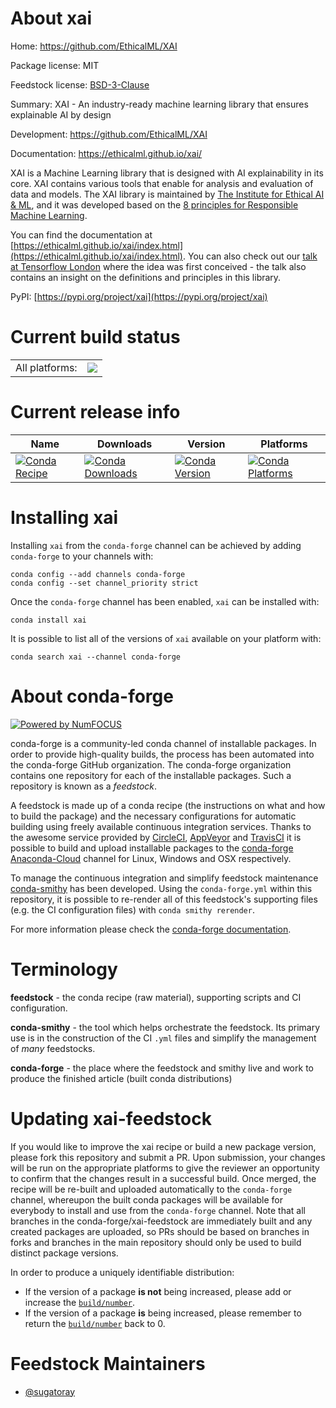 About xai
=========

Home: https://github.com/EthicalML/XAI

Package license: MIT

Feedstock license: [BSD-3-Clause](https://github.com/conda-forge/xai-feedstock/blob/master/LICENSE.txt)

Summary: XAI - An industry-ready machine learning library that ensures explainable AI by design

Development: https://github.com/EthicalML/XAI

Documentation: https://ethicalml.github.io/xai/

XAI is a Machine Learning library that is designed with AI explainability in its core.
XAI contains various tools that enable for analysis and evaluation of data and models.
The XAI library is maintained by [The Institute for Ethical AI & ML](http://ethical.institute/),
and it was developed based on the
[8 principles for Responsible Machine Learning](http://ethical.institute/principles.html).

You can find the documentation at
[https://ethicalml.github.io/xai/index.html](https://ethicalml.github.io/xai/index.html).
You can also check out our [talk at Tensorflow London](https://www.youtube.com/watch?v=GZpfBhQJ0H4)
where the idea was first conceived - the talk also contains an insight on the definitions
and principles in this library.

PyPI: [https://pypi.org/project/xai](https://pypi.org/project/xai)


Current build status
====================


<table><tr><td>All platforms:</td>
    <td>
      <a href="https://dev.azure.com/conda-forge/feedstock-builds/_build/latest?definitionId=15089&branchName=master">
        <img src="https://dev.azure.com/conda-forge/feedstock-builds/_apis/build/status/xai-feedstock?branchName=master">
      </a>
    </td>
  </tr>
</table>

Current release info
====================

| Name | Downloads | Version | Platforms |
| --- | --- | --- | --- |
| [![Conda Recipe](https://img.shields.io/badge/recipe-xai-green.svg)](https://anaconda.org/conda-forge/xai) | [![Conda Downloads](https://img.shields.io/conda/dn/conda-forge/xai.svg)](https://anaconda.org/conda-forge/xai) | [![Conda Version](https://img.shields.io/conda/vn/conda-forge/xai.svg)](https://anaconda.org/conda-forge/xai) | [![Conda Platforms](https://img.shields.io/conda/pn/conda-forge/xai.svg)](https://anaconda.org/conda-forge/xai) |

Installing xai
==============

Installing `xai` from the `conda-forge` channel can be achieved by adding `conda-forge` to your channels with:

```
conda config --add channels conda-forge
conda config --set channel_priority strict
```

Once the `conda-forge` channel has been enabled, `xai` can be installed with:

```
conda install xai
```

It is possible to list all of the versions of `xai` available on your platform with:

```
conda search xai --channel conda-forge
```


About conda-forge
=================

[![Powered by
NumFOCUS](https://img.shields.io/badge/powered%20by-NumFOCUS-orange.svg?style=flat&colorA=E1523D&colorB=007D8A)](https://numfocus.org)

conda-forge is a community-led conda channel of installable packages.
In order to provide high-quality builds, the process has been automated into the
conda-forge GitHub organization. The conda-forge organization contains one repository
for each of the installable packages. Such a repository is known as a *feedstock*.

A feedstock is made up of a conda recipe (the instructions on what and how to build
the package) and the necessary configurations for automatic building using freely
available continuous integration services. Thanks to the awesome service provided by
[CircleCI](https://circleci.com/), [AppVeyor](https://www.appveyor.com/)
and [TravisCI](https://travis-ci.com/) it is possible to build and upload installable
packages to the [conda-forge](https://anaconda.org/conda-forge)
[Anaconda-Cloud](https://anaconda.org/) channel for Linux, Windows and OSX respectively.

To manage the continuous integration and simplify feedstock maintenance
[conda-smithy](https://github.com/conda-forge/conda-smithy) has been developed.
Using the ``conda-forge.yml`` within this repository, it is possible to re-render all of
this feedstock's supporting files (e.g. the CI configuration files) with ``conda smithy rerender``.

For more information please check the [conda-forge documentation](https://conda-forge.org/docs/).

Terminology
===========

**feedstock** - the conda recipe (raw material), supporting scripts and CI configuration.

**conda-smithy** - the tool which helps orchestrate the feedstock.
                   Its primary use is in the construction of the CI ``.yml`` files
                   and simplify the management of *many* feedstocks.

**conda-forge** - the place where the feedstock and smithy live and work to
                  produce the finished article (built conda distributions)


Updating xai-feedstock
======================

If you would like to improve the xai recipe or build a new
package version, please fork this repository and submit a PR. Upon submission,
your changes will be run on the appropriate platforms to give the reviewer an
opportunity to confirm that the changes result in a successful build. Once
merged, the recipe will be re-built and uploaded automatically to the
`conda-forge` channel, whereupon the built conda packages will be available for
everybody to install and use from the `conda-forge` channel.
Note that all branches in the conda-forge/xai-feedstock are
immediately built and any created packages are uploaded, so PRs should be based
on branches in forks and branches in the main repository should only be used to
build distinct package versions.

In order to produce a uniquely identifiable distribution:
 * If the version of a package **is not** being increased, please add or increase
   the [``build/number``](https://docs.conda.io/projects/conda-build/en/latest/resources/define-metadata.html#build-number-and-string).
 * If the version of a package **is** being increased, please remember to return
   the [``build/number``](https://docs.conda.io/projects/conda-build/en/latest/resources/define-metadata.html#build-number-and-string)
   back to 0.

Feedstock Maintainers
=====================

* [@sugatoray](https://github.com/sugatoray/)

